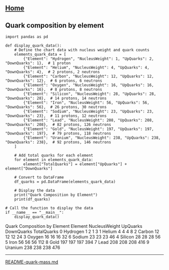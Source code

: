[Home](https://t2m.io/VwvDcuw)
---

## Quark composition by element

```
import pandas as pd

def display_quark_data():
    # Define the chart data with nucleus weight and quark counts
    elements_quark_data = [
        {"Element": "Hydrogen", "NucleusWeight": 1, "UpQuarks": 2, "DownQuarks": 1},  # 1 proton
        {"Element": "Helium", "NucleusWeight": 4, "UpQuarks": 4, "DownQuarks": 4},  # 2 protons, 2 neutrons
        {"Element": "Carbon", "NucleusWeight": 12, "UpQuarks": 12, "DownQuarks": 12},  # 6 protons, 6 neutrons
        {"Element": "Oxygen", "NucleusWeight": 16, "UpQuarks": 16, "DownQuarks": 16},  # 8 protons, 8 neutrons
        {"Element": "Silicon", "NucleusWeight": 28, "UpQuarks": 28, "DownQuarks": 28},  # 14 protons, 14 neutrons
        {"Element": "Iron", "NucleusWeight": 56, "UpQuarks": 56, "DownQuarks": 56},  # 26 protons, 30 neutrons
        {"Element": "Sodium", "NucleusWeight": 23, "UpQuarks": 23, "DownQuarks": 23},  # 11 protons, 12 neutrons
        {"Element": "Lead", "NucleusWeight": 208, "UpQuarks": 208, "DownQuarks": 208},  # 82 protons, 126 neutrons
        {"Element": "Gold", "NucleusWeight": 197, "UpQuarks": 197, "DownQuarks": 197},  # 79 protons, 118 neutrons
        {"Element": "Uranium", "NucleusWeight": 238, "UpQuarks": 238, "DownQuarks": 238},  # 92 protons, 146 neutrons
    ]

    # Add total quarks for each element
    for element in elements_quark_data:
        element["TotalQuarks"] = element["UpQuarks"] + element["DownQuarks"]

    # Convert to DataFrame
    df_quarks = pd.DataFrame(elements_quark_data)

    # Display the data
    print("Quark Composition by Element")
    print(df_quarks)

# Call the function to display the data
if __name__ == "__main__":
    display_quark_data()

```

Quark Composition by Element
    Element  NucleusWeight  UpQuarks  DownQuarks  TotalQuarks
0  Hydrogen              1         2           1            3
1    Helium              4         4           4            8
2    Carbon             12        12          12           24
3    Oxygen             16        16          16           32
6    Sodium             23        23          23           46
4   Silicon             28        28          28           56
5      Iron             56        56          56          112
8      Gold            197       197         197          394
7      Lead            208       208         208          416
9   Uranium            238       238         238          476


---

[README-quark-mass.md](https://t2m.io/Qjaw7NM)

